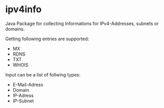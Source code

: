 ipv4info
========

Java Package for collecting Informations for IPv4-Addresses, subnets or domains.

Getting following entries are supported:

- MX
- RDNS
- TXT
- WHOIS

Input can be a list of follwing types:

- E-Mail-Adress
- Domain
- IP-Adress
- IP-Subnet

